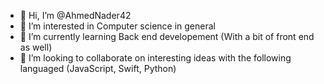 - 👋 Hi, I’m @AhmedNader42
- 👀 I’m interested in Computer science in general 
- 🌱 I’m currently learning Back end developement (With a bit of front end as well)
- 💞️ I’m looking to collaborate on interesting ideas with the following languaged (JavaScript, Swift, Python)

<!---
AhmedNader42/AhmedNader42 is a ✨ special ✨ repository because its `README.md` (this file) appears on your GitHub profile.
You can click the Preview link to take a look at your changes.
--->

